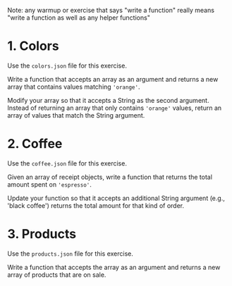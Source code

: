 Note: any warmup or exercise that says "write a function" really means "write a function as well as any helper functions"

# 1. Colors

Use the `colors.json` file for this exercise.

Write a function that accepts an array as an argument and returns a new array that contains values matching `'orange'`.

Modify your array so that it accepts a String as the second argument. Instead of returning an array that only contains `'orange'` values, return an array of values that match the String argument.

# 2. Coffee

Use the `coffee.json` file for this exercise.

Given an array of receipt objects, write a function that returns the total amount spent on `'espresso'`.

Update your function so that it accepts an additional String argument (e.g., 'black coffee') returns the total amount for that kind of order.

# 3. Products

Use the `products.json` file for this exercise.

Write a function that accepts the array as an argument and returns a new array of products that are on sale.
